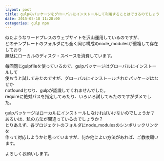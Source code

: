 ```yaml
---
layout: post
title: gulpのパッケージをグローバルにインストールして利用することはできるのでしょうか？
date: 2015-05-18 11:28:00
categories: gulp npm
---
```

<p>似たようなワードプレスのウェブサイトを沢山運用しているのですが、<br>
どのテンプレートのフォルダにも全く同じ構成のnode_modulesが重複して存在しており<br>
無駄にローカルのディスク・スペースを消費しています。</p>

<p>毎回同じgulpfileを使っているので、gulpパッケージはグローバルにインストールして<br>
使おうと試してみたのですが、グローバルにインストールされたパッケージはなぜか<br>
notfoundとなり、gulpが認識してくれませんでした。<br>
requireに絶対パスを指定してみたり、いろいろ試してみたのですがダメでした。</p>

<p>gulpパッケージはローカルにインストールしなければいけないのでしょうか？<br>
あるいは、私の方法が間違っているのでしょうか？<br>
とりあえず、各プロジェクトのフォルダにnode_modulesのシンボリックリンクを<br>
作って対応しようかと思っていますが、何か他によい方法があれば、ご教唆願います。</p>

<p>よろしくお願いします。</p>
